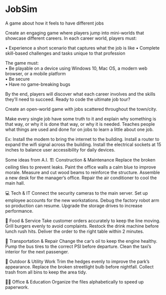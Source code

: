 # JobSim
A game about how it feels to have different jobs

Create an engaging game where players jump into mini-worlds that showcase different careers. In each career world, players must: 

• Experience a short scenario that captures what the job is like 
• Complete skill-based challenges and tasks unique to that profession 


The game must:  
• Be playable on a device using Windows 10, Mac OS, a modern web browser, or a mobile platform  
• Be secure  
• Have no game-breaking bugs 

By the end, players will discover what each career involves and the skills they’ll need to succeed. Ready to code the ultimate job tour? 

Create an open-world game with jobs scattered throughout the town/city.

Make every single job have some truth to it and explain why something is that way, or why it is done that way, or why it is needed.
Teaches people what things are used and done for on jobs to learn a little about one job.

Ex: Install the modem to bring the internet to the building.
Install a router to expand the wifi signal across the building.
Install the electrical sockets at 15 inches to balance user accessibility for daily devices.

Some ideas from A.I.
🏗️ Construction & Maintenance
Replace the broken ceiling tiles to prevent leaks.
Paint the office walls a calm blue to improve morale.
Measure and cut wood beams to reinforce the structure.
Assemble a new desk for the manager’s office.
Repair the air conditioner to cool the main hall.

💻 Tech & IT
Connect the security cameras to the main server.
Set up employee accounts for the new workstations.
Debug the factory robot arm so production can resume.
Upgrade the storage drives to increase performance.

🍔 Food & Service
Take customer orders accurately to keep the line moving.
Grill burgers evenly to avoid complaints.
Restock the drink machine before lunch rush hits.
Deliver the order to the right table within 2 minutes.

🚗 Transportation & Repair
Change the car’s oil to keep the engine healthy.
Pump the bus tires to the correct PSI before departure.
Clean the taxi’s interior for the next passenger.

🌿 Outdoor & Utility Work
Trim the hedges evenly to improve the park’s appearance.
Replace the broken streetlight bulb before nightfall.
Collect trash from all bins to keep the area tidy.

👩‍🏫 Office & Education
Organize the files alphabetically to speed up paperwork.
